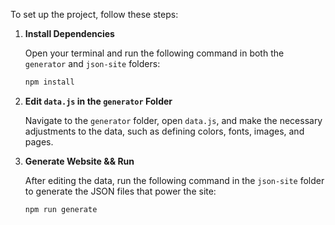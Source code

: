 To set up the project, follow these steps:

1. **Install Dependencies**

   Open your terminal and run the following command in both the `generator` and `json-site` folders:

   ```bash
   npm install

2. **Edit `data.js` in the `generator` Folder**

    Navigate to the `generator` folder, open `data.js`, and make the necessary adjustments to the data, such as defining colors, fonts, images, and pages.

2. **Generate Website && Run**

    After editing the data, run the following command in the `json-site` folder to generate the JSON files that power the site:
    
    ```bash
   npm run generate